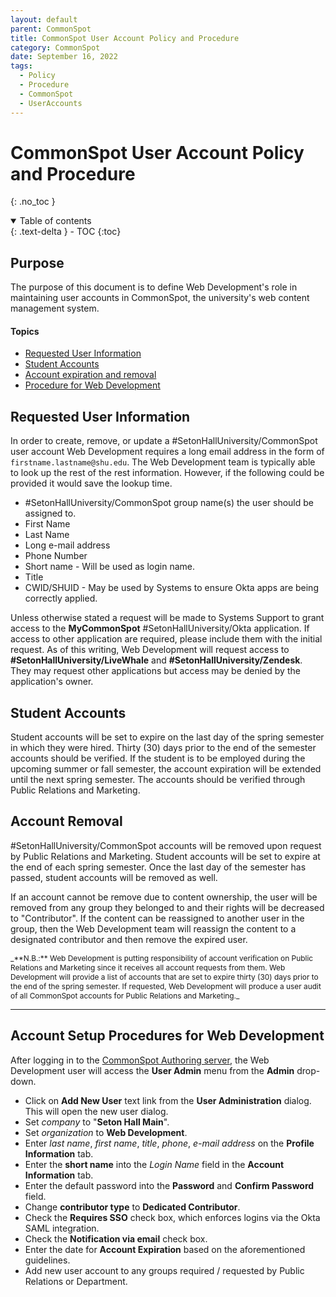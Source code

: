 ```yaml
---
layout: default
parent: CommonSpot
title: CommonSpot User Account Policy and Procedure
category: CommonSpot
date: September 16, 2022
tags:
  - Policy
  - Procedure
  - CommonSpot
  - UserAccounts
---
```


# CommonSpot User Account Policy and Procedure

{: .no_toc }

<details open markdown="block">
  <summary>
    Table of contents
  </summary>
  {: .text-delta }
- TOC
{:toc}
</details>

## Purpose

The purpose of this document is to define Web Development's role in maintaining user accounts in CommonSpot, the university's web content management system.

#### Topics

- [Requested User Information](#requested-user-information)
- [Student Accounts](#student-accounts)
- [Account expiration and removal](#account-removal)
- [Procedure for Web Development](#account-setup-procedures-for-web-development)

## Requested User Information

In order to create, remove, or update a #SetonHallUniversity/CommonSpot user account Web Development requires a long email address in the form of ```firstname.lastname@shu.edu```. The Web Development team is typically able to look up the rest of the rest information. However, if the following could be provided it would save the lookup time.

* #SetonHallUniversity/CommonSpot group name(s) the user should be assigned to.
* First Name
* Last Name
* Long e-mail address
* Phone Number
* Short name - Will be used as login name.
* Title
* CWID/SHUID - May be used by Systems to ensure Okta apps are being correctly applied.

Unless otherwise stated a request will be made to Systems Support to grant access to the **MyCommonSpot** #SetonHallUniversity/Okta application. If access to other application are required, please include them with the initial request. As of this writing, Web Development will request access to **#SetonHallUniversity/LiveWhale** and **#SetonHallUniversity/Zendesk**. They may request other applications but access may be denied by the application's owner.

## Student Accounts

Student accounts will be set to expire on the last day of the spring semester in which they were hired. Thirty (30) days prior to the end of the semester accounts should be verified. If the student is to be employed during the upcoming summer or fall semester, the account expiration will be extended until the next spring semester. The accounts should be verified through Public Relations and Marketing.

## Account Removal

#SetonHallUniversity/CommonSpot accounts will be removed upon request by Public Relations and Marketing. Student accounts will be set to expire at the end of each spring semester. Once the last day of the semester has passed, student accounts will be removed as well.

If an account cannot be remove due to content ownership, the user will be removed from any group they belonged to and their rights will be decreased to "Contributor". If the content can be reassigned to another user in the group, then the Web Development team will reassign the content to a designated contributor and then remove the expired user.

<div style="font-size:0.85em">
_**N.B.:** Web Development is putting responsibility of account verification on Public Relations and Marketing since it receives all account requests from them. Web Development will provide a list of accounts that are set to expire thirty (30) days prior to the end of the spring semester. If requested, Web Development will produce a user audit of all CommonSpot accounts for Public Relations and Marketing._
</div>

---

## Account Setup Procedures for Web Development

After logging in to the [CommonSpot Authoring server][authoring], the Web Development user will access the **User Admin** menu from the **Admin** drop-down.

* Click on **Add New User** text link from the **User Administration** dialog.  This will open the new user dialog.
* Set *company* to "**Seton Hall Main**".
* Set *organization* to **Web Development**.
* Enter *last name*, *first name*, *title*, *phone*, *e-mail address* on the **Profile Information** tab.
* Enter the **short name** into the *Login Name* field in the **Account Information** tab.
* Enter the default password into the **Password** and **Confirm Password** field.
* Change **contributor type** to **Dedicated Contributor**.
* Check the **Requires SSO** check box, which enforces logins via the Okta SAML integration.
* Check the **Notification via email** check box.
* Enter the date for **Account Expiration** based on the aforementioned guidelines.
* Add new user account to any groups required / requested by Public Relations or Department.

<!-- Links and Notes -->
[authoring]: <https://site8.auth.shu.commonSpotcloud.com>
[development]: <https://site8.auth.dev.shu.commonspotcloud.com>
